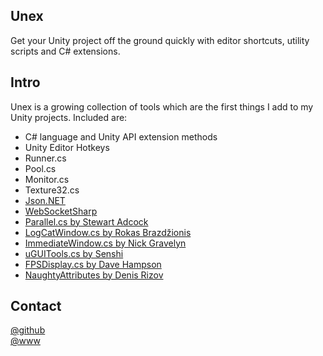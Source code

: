 ## Unex
Get your Unity project off the ground quickly with editor shortcuts, utility scripts and C# extensions.  

## Intro
Unex is a growing collection of tools which are the first things I add to my Unity projects. Included are:  
- C# language and Unity API extension methods  
- Unity Editor Hotkeys
- Runner.cs 
- Pool.cs 
- Monitor.cs 
- Texture32.cs
- [Json.NET](https://github.com/JamesNK/Newtonsoft.Json)  
- [WebSocketSharp](https://github.com/adrenak/websocket-sharp)  
- [Parallel.cs by Stewart Adcock](https://github.com/stewartadcock/Uk.Org.Adcock.Parallel/blob/master/Parallel/Properties/AssemblyInfo.cs)  
- [LogCatWindow.cs by Rokas Brazdžionis](https://github.com/dzonatan/Unity3D-LogCat-extension)
- [ImmediateWindow.cs by Nick Gravelyn](http://wiki.unity3d.com/index.php?title=ImmediateWindow)
- [uGUITools.cs by Senshi](https://forum.unity.com/members/senshi.25677/)
- [FPSDisplay.cs by Dave Hampson](http://wiki.unity3d.com/index.php?title=FramesPerSecond)  
- [NaughtyAttributes by Denis Rizov](https://github.com/dbrizov/NaughtyAttributes)

## Contact  
[@github](https://www.github.com/adrenak)  
[@www](http://www.vatsalambastha.com)  